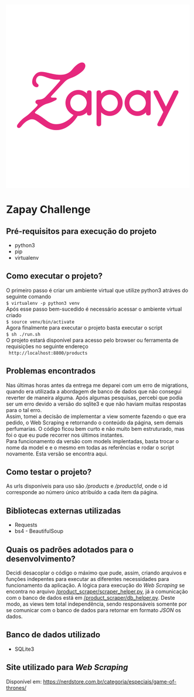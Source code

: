 ![](logoimg.png)
# Zapay Challenge

## Pré-requisitos para execução do projeto
* python3
* pip
* virtualenv

## Como executar o projeto?
O primeiro passo é criar um ambiente virtual que utilize python3 atráves do seguinte comando  
``` $ virtualenv -p python3 venv ```  
Após esse passo bem-sucedido é necessário acessar o ambiente virtual criado  
``` $ source venv/bin/activate ```  
Agora finalmente para executar o projeto basta executar o script  
``` $ sh ./run.sh ```  
O projeto estará disponível para acesso pelo browser ou ferramenta de requisições no seguinte endereço  
``` http://localhost:8800/products```  


## Problemas encontrados
Nas últimas horas antes da entrega me deparei com um erro de migrations, quando era utilizada a abordagem de banco de dados que não consegui reverter de maneira alguma. Após algumas pesquisas, percebi que podia ser um erro devido a versão do sqlite3 e que não haviam muitas respostas para o tal erro.  
Assim, tomei a decisão de implementar a view somente fazendo o que era pedido, o Web Scraping e retornando o conteúdo da página, sem demais perfumarias. O código ficou bem curto e não muito bem estruturado, mas foi o que eu pude recorrer nos últimos instantes.  
Para funcionamento da versão com models implentadas, basta trocar o nome da model e e o mesmo em todas as referências e rodar o script novamente. Esta versão se encontra aqui.  

## Como testar o projeto?
As urls disponíveis para uso são _/products_ e _/product/id_, onde o id corresponde ao número único atribuído a cada item da página.

## Bibliotecas externas utilizadas
* Requests
* bs4 - BeautifulSoup
  
## Quais os padrões adotados para o desenvolvimento?
Decidi desacoplar o código o máximo que pude, assim, criando arquivos e funções indepentes para executar as diferentes necessidades para funcionamento da aplicação. A lógica para execução do _Web Scraping_ se encontra no arquivo [/product_scraper/scraper_helper.py](https://github.com/lucasdutraf/django-web-scraping/blob/devel/product_scraper/scraper_helper.py), já a comunicação com o banco de dados está em [/product_scraper/db_helper.py](https://github.com/lucasdutraf/django-web-scraping/blob/devel/product_scraper/db_helper.py). Deste modo, as views tem total independência, sendo responsáveis somente por se comunicar com o banco de dados para retornar em formato _JSON_ os dados.

## Banco de dados utilizado
* SQLite3

## Site utilizado para _Web Scraping_
Disponível em: https://nerdstore.com.br/categoria/especiais/game-of-thrones/
